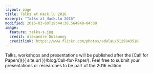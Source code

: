 ```yaml
---
layout: page
title: Talks at Hack.lu 2016
excerpt: "Talks at Hack.lu 2016"
modified: 2016-03-09T19:44:38.564948-04:00
image:
  feature: talks-s.jpg
  credit: Alexandre Dulaunoy
  creditlink: https://www.flickr.com/photos/adulau/5129843510
---
```


Talks, workshops and presentations will be published after the [Call for Papers]({{ site.url }}/blog/Call-for-Paper/). Feel free to submit your presentations or researches to be part of the 2016 edition.
